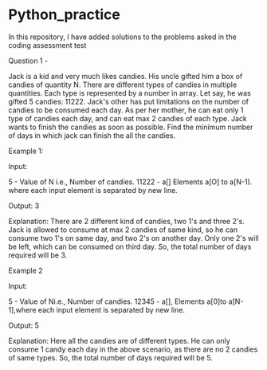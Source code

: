 # Python_practice
In this repository, I have added solutions to the problems asked in the coding assessment test 

Question 1 -

Jack is a kid and very much likes candies. His uncle gifted him a box of candies of quantity N. There are different types of candies in multiple quantities. Each type is represented by a number in array. Let say, he was gifted 5 candies: 11222. Jack's other has put limitations on the number of candies to be consumed each day. As per her mother, he can eat only 1 type of candies each day, and can eat max 2 candies of each type. Jack wants to finish the candies as soon as possible. Find the minimum number of days in which jack can finish the all the candies.

Example 1:

Input:

5 - Value of N i.e., Number of candies.
11222 - a[] Elements a[O] to a[N-1). where each input element is separated by new line.

Output:  3

Explanation:
There are 2 different kind of candies, two 1's and three 2's. Jack is allowed to consume at max 2 candies of same kind, so he can consume two 1's on same day, and two 2's on another day. Only one 2's will be left, which can be consumed on third day. So, the total number of days required will be 3.

Example 2

Input:

5 - Value of Ni.e., Number of candies.
12345 - a[], Elements a[0]to a[N-1],where each input element is separated by new line.

Output: 5

Explanation:
Here all the candies are of different types. He can only consume 1 candy each day in the above scenario, as there are no 2 candies of same types. So, the total number of days required will be 5.
